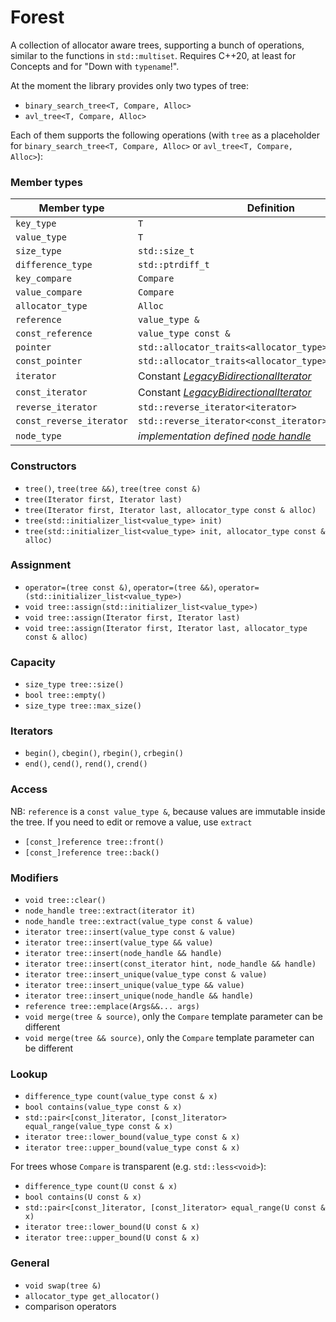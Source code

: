 # Forest
A collection of allocator aware trees, supporting a bunch of operations, similar to the functions in
`std::multiset`. Requires C++20, at least for Concepts and for "Down with `typename`!".

At the moment the library provides only two types of tree:
- `binary_search_tree<T, Compare, Alloc>`
- `avl_tree<T, Compare, Alloc>`

Each of them supports the following operations (with `tree` as a placeholder for
`binary_search_tree<T, Compare, Alloc>` or `avl_tree<T, Compare, Alloc>`):

### Member types
| Member type | Definition |
|-------------|----------|
| `key_type` | `T` |
| `value_type` | `T` |
| `size_type` | `std::size_t` |
| `difference_type` | `std::ptrdiff_t` |
| `key_compare` | `Compare` |
| `value_compare` | `Compare` |
| `allocator_type` | `Alloc` |
| `reference` | `value_type &` |
| `const_reference` | `value_type const &` |
| `pointer` | `std::allocator_traits<allocator_type>::pointer` |
| `const_pointer` | `std::allocator_traits<allocator_type>::const_pointer` |
| `iterator` | Constant [_LegacyBidirectionalIterator_](https://en.cppreference.com/w/cpp/named_req/BidirectionalIterator) |
| `const_iterator` | Constant [_LegacyBidirectionalIterator_](https://en.cppreference.com/w/cpp/named_req/BidirectionalIterator) |
| `reverse_iterator` | `std::reverse_iterator<iterator>` |
| `const_reverse_iterator` | `std::reverse_iterator<const_iterator>` |
| `node_type` | _implementation defined_ [_node handle_](https://en.cppreference.com/w/cpp/container/node_handle) |

### Constructors
- `tree()`, `tree(tree &&)`, `tree(tree const &)`
- `tree(Iterator first, Iterator last)`
- `tree(Iterator first, Iterator last, allocator_type const & alloc)`
- `tree(std::initializer_list<value_type> init)`
- `tree(std::initializer_list<value_type> init, allocator_type const & alloc)`

### Assignment
- `operator=(tree const &)`, `operator=(tree &&)`, `operator=(std::initializer_list<value_type>)`
- `void tree::assign(std::initializer_list<value_type>)`
- `void tree::assign(Iterator first, Iterator last)`
- `void tree::assign(Iterator first, Iterator last, allocator_type const & alloc)`

### Capacity
- `size_type tree::size()`
- `bool tree::empty()`
- `size_type tree::max_size()`

### Iterators
- `begin()`,  `cbegin()`, `rbegin()`, `crbegin()`
- `end()`,  `cend()`, `rend()`, `crend()`

### Access
NB: `reference` is a `const value_type &`, because values are immutable inside the tree.
If you need to edit or remove a value, use `extract`
- `[const_]reference tree::front()`
- `[const_]reference tree::back()`

### Modifiers
- `void tree::clear()`
- `node_handle tree::extract(iterator it)`
- `node_handle tree::extract(value_type const & value)`
- `iterator tree::insert(value_type const & value)`
- `iterator tree::insert(value_type && value)`
- `iterator tree::insert(node_handle && handle)`
- `iterator tree::insert(const_iterator hint, node_handle && handle)`
- `iterator tree::insert_unique(value_type const & value)`
- `iterator tree::insert_unique(value_type && value)`
- `iterator tree::insert_unique(node_handle && handle)`
- `reference tree::emplace(Args&&... args)`
- `void merge(tree & source)`, only the `Compare` template parameter can be different
- `void merge(tree && source)`, only the `Compare` template parameter can be different

### Lookup
- `difference_type count(value_type const & x)`
- `bool contains(value_type const & x)`
- `std::pair<[const_]iterator, [const_]iterator> equal_range(value_type const & x)`
- `iterator tree::lower_bound(value_type const & x)`
- `iterator tree::upper_bound(value_type const & x)`

For trees whose `Compare` is transparent (e.g. `std::less<void>`):
- `difference_type count(U const & x)`
- `bool contains(U const & x)`
- `std::pair<[const_]iterator, [const_]iterator> equal_range(U const & x)`
- `iterator tree::lower_bound(U const & x)`
- `iterator tree::upper_bound(U const & x)`

### General
- `void swap(tree &)`
- `allocator_type get_allocator()`
- comparison operators


